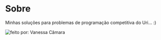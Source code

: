 # Sobre

Minhas soluções para problemas de programação competitiva do Uri... :)

![feito por: Vanessa Câmara](https://user-images.githubusercontent.com/54962431/119382942-be5cd700-bc90-11eb-86f1-acedbc78f9ee.png)
